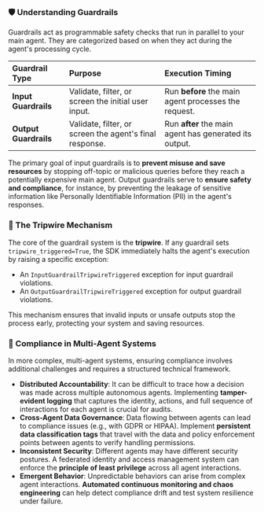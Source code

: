 
### 🛡️ Understanding Guardrails

Guardrails act as programmable safety checks that run in parallel to your main agent. They are categorized based on when they act during the agent's processing cycle.

| Guardrail Type | Purpose | Execution Timing |
| :--- | :--- | :--- |
| **Input Guardrails** | Validate, filter, or screen the initial user input. | Run **before** the main agent processes the request. |
| **Output Guardrails** | Validate, filter, or screen the agent's final response. | Run **after** the main agent has generated its output. |

The primary goal of input guardrails is to **prevent misuse and save resources** by stopping off-topic or malicious queries before they reach a potentially expensive main agent. Output guardrails serve to **ensure safety and compliance**, for instance, by preventing the leakage of sensitive information like Personally Identifiable Information (PII) in the agent's responses.

### 🚨 The Tripwire Mechanism

The core of the guardrail system is the **tripwire**. If any guardrail sets `tripwire_triggered=True`, the SDK immediately halts the agent's execution by raising a specific exception:
- An `InputGuardrailTripwireTriggered` exception for input guardrail violations.
- An `OutputGuardrailTripwireTriggered` exception for output guardrail violations.

This mechanism ensures that invalid inputs or unsafe outputs stop the process early, protecting your system and saving resources.

### 📜 Compliance in Multi-Agent Systems

In more complex, multi-agent systems, ensuring compliance involves additional challenges and requires a structured technical framework.

- **Distributed Accountability**: It can be difficult to trace how a decision was made across multiple autonomous agents. Implementing **tamper-evident logging** that captures the identity, actions, and full sequence of interactions for each agent is crucial for audits.
- **Cross-Agent Data Governance**: Data flowing between agents can lead to compliance issues (e.g., with GDPR or HIPAA). Implement **persistent data classification tags** that travel with the data and policy enforcement points between agents to verify handling permissions.
- **Inconsistent Security**: Different agents may have different security postures. A federated identity and access management system can enforce the **principle of least privilege** across all agent interactions.
- **Emergent Behavior**: Unpredictable behaviors can arise from complex agent interactions. **Automated continuous monitoring and chaos engineering** can help detect compliance drift and test system resilience under failure.


